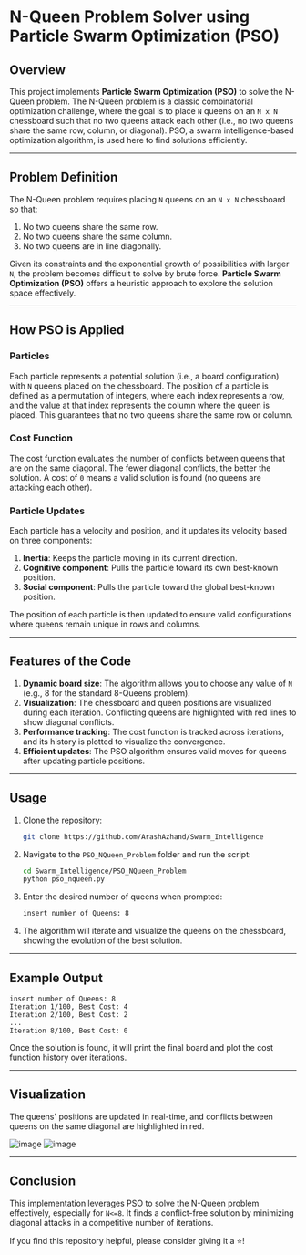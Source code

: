 # N-Queen Problem Solver using Particle Swarm Optimization (PSO)

## Overview

This project implements **Particle Swarm Optimization (PSO)** to solve the N-Queen problem. The N-Queen problem is a classic combinatorial optimization challenge, where the goal is to place `N` queens on an `N x N` chessboard such that no two queens attack each other (i.e., no two queens share the same row, column, or diagonal). PSO, a swarm intelligence-based optimization algorithm, is used here to find solutions efficiently.

---

## Problem Definition

The N-Queen problem requires placing `N` queens on an `N x N` chessboard so that:
1. No two queens share the same row.
2. No two queens share the same column.
3. No two queens are in line diagonally.

Given its constraints and the exponential growth of possibilities with larger `N`, the problem becomes difficult to solve by brute force. **Particle Swarm Optimization (PSO)** offers a heuristic approach to explore the solution space effectively.

---

## How PSO is Applied

### Particles
Each particle represents a potential solution (i.e., a board configuration) with `N` queens placed on the chessboard. The position of a particle is defined as a permutation of integers, where each index represents a row, and the value at that index represents the column where the queen is placed. This guarantees that no two queens share the same row or column.

### Cost Function
The cost function evaluates the number of conflicts between queens that are on the same diagonal. The fewer diagonal conflicts, the better the solution. A cost of `0` means a valid solution is found (no queens are attacking each other).

### Particle Updates
Each particle has a velocity and position, and it updates its velocity based on three components:
1. **Inertia**: Keeps the particle moving in its current direction.
2. **Cognitive component**: Pulls the particle toward its own best-known position.
3. **Social component**: Pulls the particle toward the global best-known position.

The position of each particle is then updated to ensure valid configurations where queens remain unique in rows and columns.

---

## Features of the Code

1. **Dynamic board size**: The algorithm allows you to choose any value of `N` (e.g., 8 for the standard 8-Queens problem).
2. **Visualization**: The chessboard and queen positions are visualized during each iteration. Conflicting queens are highlighted with red lines to show diagonal conflicts.
3. **Performance tracking**: The cost function is tracked across iterations, and its history is plotted to visualize the convergence.
4. **Efficient updates**: The PSO algorithm ensures valid moves for queens after updating particle positions.

---

## Usage

1. Clone the repository:
   ```bash
   git clone https://github.com/ArashAzhand/Swarm_Intelligence
   ```

2. Navigate to the `PSO_NQueen_Problem` folder and run the script:
   ```bash
   cd Swarm_Intelligence/PSO_NQueen_Problem
   python pso_nqueen.py
   ```

3. Enter the desired number of queens when prompted:
   ```bash
   insert number of Queens: 8
   ```

4. The algorithm will iterate and visualize the queens on the chessboard, showing the evolution of the best solution.

---

## Example Output

```plaintext
insert number of Queens: 8
Iteration 1/100, Best Cost: 4
Iteration 2/100, Best Cost: 2
...
Iteration 8/100, Best Cost: 0
```

Once the solution is found, it will print the final board and plot the cost function history over iterations.

---

## Visualization

The queens' positions are updated in real-time, and conflicts between queens on the same diagonal are highlighted in red.

![image](https://github.com/user-attachments/assets/82ee7a82-2986-4dfe-91af-a8c2bef7bf20)
![image](https://github.com/user-attachments/assets/60a09e2c-6cd8-4d1e-8673-c8a3c98e4052)


---

## Conclusion

This implementation leverages PSO to solve the N-Queen problem effectively, especially for `N<=8`. It finds a conflict-free solution by minimizing diagonal attacks in a competitive number of iterations.

If you find this repository helpful, please consider giving it a ⭐!
